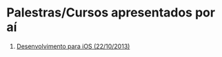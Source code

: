 # Palestras/Cursos apresentados por aí

1. [Desenvolvimento para iOS (22/10/2013)](https://github.com/marlonandrade/talks/tree/master/dev_ios_ufjf_2013)
